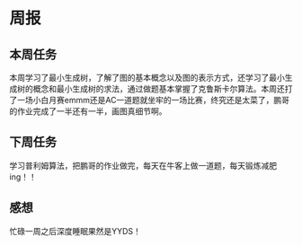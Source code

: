 # 周报
## 本周任务
本周学习了最小生成树，了解了图的基本概念以及图的表示方式，还学习了最小生成树的概念和最小生成树的求法，通过做题基本掌握了克鲁斯卡尔算法。本周还打了一场小白月赛emmm还是AC一道题就坐牢的一场比赛，终究还是太菜了，鹏哥的作业完成了一半还有一半，画图真细节啊。
## 下周任务
学习普利姆算法，把鹏哥的作业做完，每天在牛客上做一道题，每天锻炼减肥ing！！
## 感想
忙碌一周之后深度睡眠果然是YYDS！
